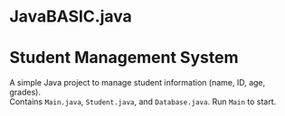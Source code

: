 # JavaBASIC.java
# Student Management System

A simple Java project to manage student information (name, ID, age, grades).  
Contains `Main.java`, `Student.java`, and `Database.java`. Run `Main` to start.
